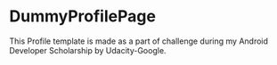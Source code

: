# DummyProfilePage
This Profile template is made as a part of challenge during my Android Developer Scholarship by Udacity-Google.
